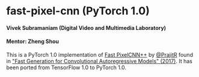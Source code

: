 # fast-pixel-cnn (PyTorch 1.0)

#### Vivek Subramaniam (Digital Video and Multimedia Laboratory)
#### Mentor: Zheng Shou

This is a PyTorch 1.0 implementation of [Fast PixelCNN++](https://github.com/PrajitR/fast-pixel-cnn) by [@PrajitR](https://github.com/PrajitR/) found in ["Fast Generation for Convolutional Autoregressive Models" (2017)](https://arxiv.org/abs/1704.06001). It has been ported from TensorFlow 1.0 to PyTorch 1.0.